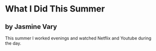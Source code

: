 # What I Did This Summer

## by Jasmine Vary

This summer I worked evenings and watched Netflix and Youtube during the day.
